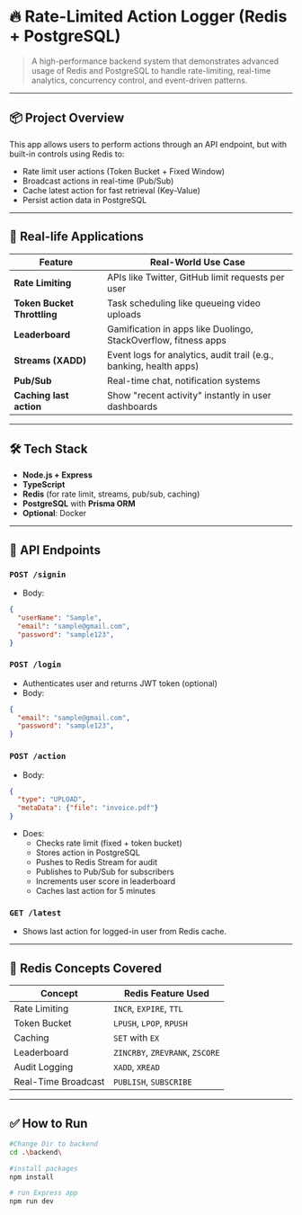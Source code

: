 # 🔥 Rate-Limited Action Logger (Redis + PostgreSQL)

> A high-performance backend system that demonstrates advanced usage of Redis and PostgreSQL to handle rate-limiting, real-time analytics, concurrency control, and event-driven patterns.

---

## 📦 Project Overview

This app allows users to perform actions through an API endpoint, but with built-in controls using Redis to:
- Rate limit user actions (Token Bucket + Fixed Window)
- Broadcast actions in real-time (Pub/Sub)
- Cache latest action for fast retrieval (Key-Value)
- Persist action data in PostgreSQL

---

## 🧠 Real-life Applications

| Feature                      | Real-World Use Case                                                |
|-----------------------------|---------------------------------------------------------------------|
| **Rate Limiting**           | APIs like Twitter, GitHub limit requests per user                  |
| **Token Bucket Throttling** | Task scheduling like queueing video uploads                        |
| **Leaderboard**             | Gamification in apps like Duolingo, StackOverflow, fitness apps    |
| **Streams (XADD)**          | Event logs for analytics, audit trail (e.g., banking, health apps) |
| **Pub/Sub**                 | Real-time chat, notification systems                               |
| **Caching last action**     | Show "recent activity" instantly in user dashboards                |

---

## 🛠 Tech Stack

- **Node.js + Express**
- **TypeScript**
- **Redis** (for rate limit, streams, pub/sub, caching)
- **PostgreSQL** with **Prisma ORM**
- **Optional**: Docker

---

## 🧪 API Endpoints

### `POST /signin`
- Body: 
```json
{
  "userName": "Sample",
  "email": "sample@gmail.com",
  "password": "sample123",
}
```

### `POST /login`
- Authenticates user and returns JWT token (optional)
- Body: 
```json
{
  "email": "sample@gmail.com",
  "password": "sample123",
}
```

### `POST /action`
- Body: 
```json
{
  "type": "UPLOAD",
  "metaData": {"file": "invoice.pdf"}
}
```
- Does:
  - Checks rate limit (fixed + token bucket)
  - Stores action in PostgreSQL
  - Pushes to Redis Stream for audit
  - Publishes to Pub/Sub for subscribers
  - Increments user score in leaderboard
  - Caches last action for 5 minutes


### `GET /latest`
- Shows last action for logged-in user from Redis cache.

---

## 🧵 Redis Concepts Covered

| Concept             | Redis Feature Used           |
|---------------------|------------------------------|
| Rate Limiting       | `INCR`, `EXPIRE`, `TTL`      |
| Token Bucket        | `LPUSH`, `LPOP`, `RPUSH`     |
| Caching             | `SET` with `EX`              |
| Leaderboard         | `ZINCRBY`, `ZREVRANK`, `ZSCORE` |
| Audit Logging       | `XADD`, `XREAD`              |
| Real-Time Broadcast | `PUBLISH`, `SUBSCRIBE`       |

---

## ✅ How to Run

```bash
#Change Dir to backend
cd .\backend\

#install packages 
npm install

# run Express app
npm run dev

```

